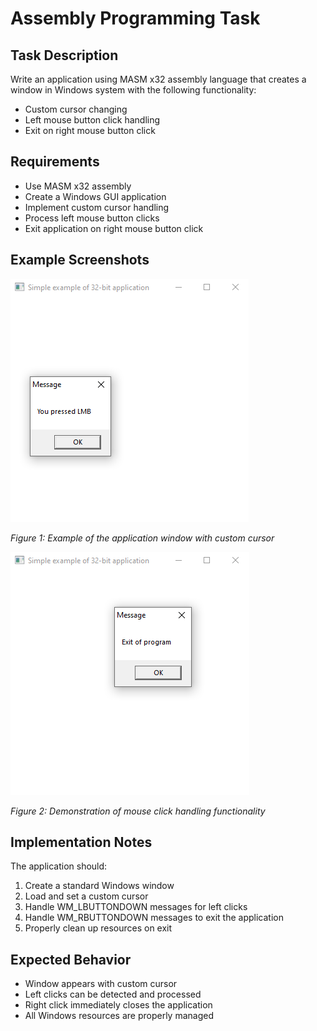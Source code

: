 # Assembly Programming Task

## Task Description
Write an application using MASM x32 assembly language that creates a window in Windows system with the following functionality:
- Custom cursor changing
- Left mouse button click handling
- Exit on right mouse button click

## Requirements
- Use MASM x32 assembly
- Create a Windows GUI application
- Implement custom cursor handling
- Process left mouse button clicks
- Exit application on right mouse button click

## Example Screenshots

![Assembly Window Example 1](image1.png)

*Figure 1: Example of the application window with custom cursor*

![Assembly Window Example 2](image2.png)

*Figure 2: Demonstration of mouse click handling functionality*

## Implementation Notes
The application should:
1. Create a standard Windows window
2. Load and set a custom cursor
3. Handle WM_LBUTTONDOWN messages for left clicks
4. Handle WM_RBUTTONDOWN messages to exit the application
5. Properly clean up resources on exit

## Expected Behavior
- Window appears with custom cursor
- Left clicks can be detected and processed
- Right click immediately closes the application
- All Windows resources are properly managed